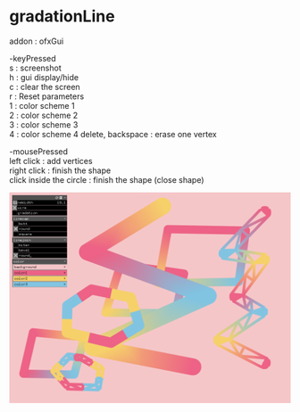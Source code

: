 # gradationLine
addon : ofxGui  
  
-keyPressed  
s : screenshot  
h : gui display/hide  
c : clear the screen  
r : Reset parameters  
1 : color scheme 1  
2 : color scheme 2  
3 : color scheme 3  
4 : color scheme 4
delete, backspace : erase one vertex  

-mousePressed  
left click : add vertices  
right click : finish the shape  
click inside the circle : finish the shape (close shape)  
  
![](https://github.com/yuyurigi/gradationLine/blob/main/210421.png)
